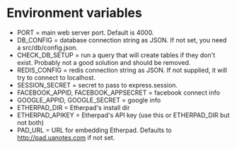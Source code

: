 # Environment variables

* PORT = main web server port. Default is 4000.
* DB_CONFIG = database connection string as JSON. If not set, you need a src/db/config.json.
* CHECK_DB_SETUP = run a query that will create tables if they don't exist. Probably not a good solution and should be removed.
* REDIS_CONFIG = redis connection string as JSON. If not supplied, it will try to connect to localhost.
* SESSION_SECRET = secret to pass to express.session.
* FACEBOOK_APPID, FACEBOOK_APPSECRET = facebook connect info
* GOOGLE_APPID, GOOGLE_SECRET = google info
* ETHERPAD_DIR = Etherpad's install dir
* ETHERPAD_APIKEY = Etherpad's API key (use this or ETHERPAD_DIR but not both)
* PAD_URL = URL for embedding Etherpad. Defaults to http://pad.uanotes.com if not set.
